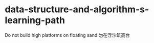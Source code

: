 # data-structure-and-algorithm-s-learning-path
Do not build high platforms on floating sand 勿在浮沙筑高台
